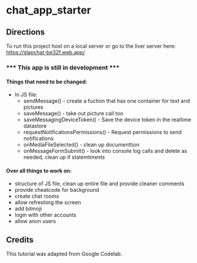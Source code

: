 # chat_app_starter

## Directions
To run this project host on a local server or go to the liver server here: https://slapchat-be32f.web.app/

### *** This app is still in development ***

#### Things that need to be changed:
* In JS file:
  * sendMessage() - create a fuction that has one container for text and pictures
  * saveMessage() - take out picture call too
  * saveMessagingDeviceToken() - Save the device token in the realtime datastore
  * requestNotificationsPermissions() - Request permissions to send notifications
  * onMediaFileSelected() - clean up documenttion 
  * onMessageFormSubmit() -  look into console log calls and delete as needed, clean up if statemtments
  
 #### Over all things to work on:
  * structure of JS file, clean up entire file and provide cleaner comments
  * provide cheatcode for background 
  * create chat rooms
  * allow refreshing the screen
  * add bitmoji
  * login with other accounts
  * allow anon users
  

## Credits
This tutorial was adapted from Google Codelab. 
